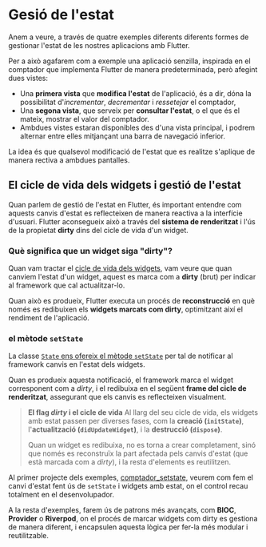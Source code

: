 # Gesió de l'estat

Anem a veure, a través de quatre exemples diferents diferents formes de gestionar l'estat de les nostres aplicacions amb Flutter.

Per a això agafarem com a exemple una aplicació senzilla, inspirada en el comptador que implementa Flutter de manera predeterminada, però afegint dues vistes:

* Una **primera vista** que **modifica l'estat** de l'aplicació, és a dir, dóna la possibilitat d'*incrementar*, *decrementar* i *ressetejar* el comptador,
* Una **segona vista**, que serveix per **consultar l'estat**, o el que és el mateix, mostrar el valor del comptador.
* Ambdues vistes estaran disponibles des d'una vista principal, i podrem alternar entre elles mitjançant una barra de navegació inferior.

La idea és que qualsevol modificació de l'estat que es realitze s'aplique de manera rectiva a ambdues pantalles.

## El cicle de vida dels widgets i gestió de l'estat

Quan parlem de gestió de l'estat en Flutter, és important entendre com aquests canvis d'estat es reflecteixen de manera reactiva a la interfície d'usuari. Flutter aconsegueix això a través del **sistema de renderitzat** i l'ús de la propietat **dirty** dins del cicle de vida d'un widget.

### Què significa que un widget siga "dirty"?

Quan vam tractar el [cicle de vida dels widgets](https://joamuran.net/curs24_25/pmdm/u3/3.3.CicleVida/), vam veure que quan canviem l'estat d'un widget, aquest es marca com a **dirty** (brut) per indicar al framework que cal actualitzar-lo.
  
Quan això es produeix, Flutter executa un procés de **reconstrucció** en què només es redibuixen els **widgets marcats com dirty**, optimitzant així el rendiment de l'aplicació.

### el mètode `setState`

La classe [`State` ens ofereix el mètode `setState`](https://api.flutter.dev/flutter/widgets/State/setState.html) per tal de notificar al framework canvis en l'estat dels widgets.

Quan es produeix aquesta notificació, el framework marca el widget corresponent com a *dirty*, i el redibuixa en el següent **frame del cicle de renderitzat**, assegurant que els canvis es reflecteixen visualment.

> **El flag *dirty* i el cicle de vida**
> Al llarg del seu cicle de vida, els widgets amb estat passen per diverses fases, com la **creació (`initState`)**, l'**actualització (`didUpdateWidget`)**, i la **destrucció (`dispose`)**.
>
> Quan un widget es redibuixa, no es torna a crear completament, sinó que només es reconstruïx la part afectada pels canvis d'estat (que està marcada com a *dirty*), i la resta d'elements es reutilitzen.

Al primer projecte dels exemples, [comptador_setstate](comptador_setstate), veurem com fem el canvi d'estat fent ús de `setState` i widgets amb estat, on el control recau totalment en el desenvolupador.

A la resta d'exemples, farem ús de patrons més avançats, com **BlOC**, **Provider** o **Riverpod**, on el procés de marcar widgets com dirty es gestiona de manera diferent, i encapsulen aquesta lògica per fer-la més modular i reutilitzable.
